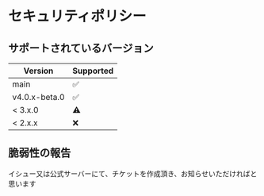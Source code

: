 # セキュリティポリシー

## サポートされているバージョン

| Version       | Supported          |
| ------------- | ------------------ |
| main          | :white_check_mark: |
| v4.0.x-beta.0 | :white_check_mark: |
| < 3.x.0       | :warning:          |
| < 2.x.x       | :x:                |

## 脆弱性の報告

イシュー又は公式サーバーにて、チケットを作成頂き、お知らせいただければと思います
